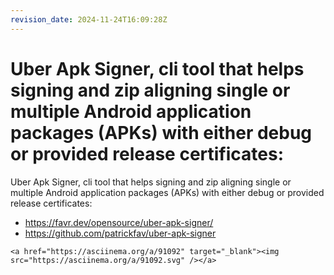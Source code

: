 ```yaml
---
revision_date: 2024-11-24T16:09:28Z
---
```

# Uber Apk Signer, cli tool that helps signing and zip aligning single or multiple Android application packages (APKs) with either debug or provided release certificates:
Uber Apk Signer, cli tool that helps signing and zip aligning single or multiple Android application packages (APKs) with either debug or provided release certificates:
* https://favr.dev/opensource/uber-apk-signer/
* https://github.com/patrickfav/uber-apk-signer
```__html
<a href="https://asciinema.org/a/91092" target="_blank"><img src="https://asciinema.org/a/91092.svg" /></a>
```